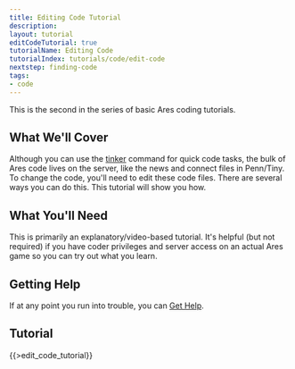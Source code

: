 ```yaml
---
title: Editing Code Tutorial
description:
layout: tutorial
editCodeTutorial: true
tutorialName: Editing Code
tutorialIndex: tutorials/code/edit-code
nextstep: finding-code
tags: 
- code
---
```


This is the second in the series of basic Ares coding tutorials.

## What We'll Cover

Although you can use the [tinker](/tutorials/code/tinker) command for quick code tasks, the bulk of Ares code lives on the server, like the news and connect files in Penn/Tiny.  To change the code, you'll need to edit these code files.  There are several ways you can do this.  This tutorial will show you how.

## What You'll Need

This is primarily an explanatory/video-based tutorial.  It's helpful (but not required) if you have coder privileges and server access on an actual Ares game so you can try out what you learn.

## Getting Help

If at any point you run into trouble, you can [Get Help](/feedback).

## Tutorial

{{>edit_code_tutorial}}
